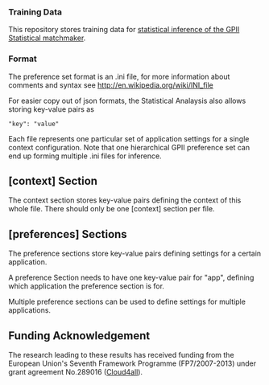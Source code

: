 ### Training Data

This repository stores training data for [statistical inference of the GPII Statistical matchmaker](https://github.com/REMEXLabs/GPII-Statistical-Matchmaker-Analysis).
	
### Format

The preference set format is an .ini file, for more information about comments and syntax see http://en.wikipedia.org/wiki/INI_file

For easier copy out of json formats, the Statistical Analaysis also allows storing key-value pairs as

    "key": "value"
	
Each file represents one particular set of application settings for a single context configuration. Note that one hierarchical GPII preference set can end up forming multiple .ini files for inference.

## [context] Section

The context section stores key-value pairs defining the context of this whole file. There should only be one [context] section per file.

## [preferences] Sections

The preference sections store key-value pairs defining settings for a certain application.

A preference Section needs to have one key-value pair for "app", defining which application the preference section is for.

Multiple preference sections can be used to define settings for multiple applications.



## Funding Acknowledgement

The research leading to these results has received funding from the European
Union's Seventh Framework Programme (FP7/2007-2013) under grant agreement No.289016
([Cloud4all](http://www.cloud4all.info/)).
